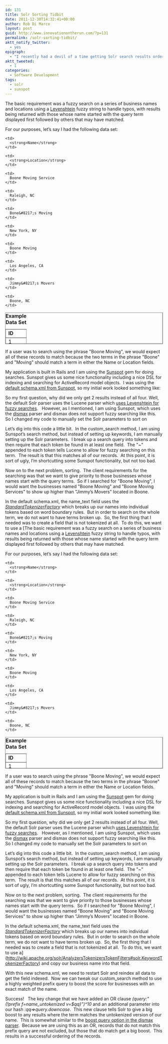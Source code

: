 ```yaml
---
id: 131
title: Solr Sorting Tidbit
date: 2011-12-30T14:32:41+00:00
author: Rob Di Marco
layout: post
guid: http://www.innovationontherun.com/?p=131
permalink: /solr-sorting-tidbit/
aktt_notify_twitter:
  - yes
epigraph:
  - "I recently had a devil of a time getting Solr search results ordering to the client's specification.  Hopefully I can help someone out who may be in the same boat or maybe someone will suggest a better way."
aktt_tweeted:
  - 1
categories:
  - Software Development
tags:
  - solr
  - sunspot
---
```

The basic requirement was a fuzzy search on a series of business names and locations using a [Levenshtein](http://en.wikipedia.org/wiki/Levenshtein_distance) fuzzy string to handle typos, with results being returned with those whose name started with the query term displayed first followed by others that may have matched.&nbsp;

For our purposes, let&#8217;s say I had the following data set:

<table width="586" height="100" cellspacing="1" cellpadding="1" border="1">
  <caption><strong>Example Data Set</strong></caption> <tr>
    <td>
      <strong>ID</strong>
    </td>
    
    <td>
      <strong>Name</strong>
    </td>
    
    <td>
      <strong>Location</strong>
    </td>
  </tr>
  
  <tr>
    <td>
      1
    </td>
    
    <td>
      Boone Moving Service
    </td>
    
    <td>
      Raleigh, NC
    </td>
  </tr>
  
  <tr>
    <td>
      2
    </td>
    
    <td>
      Bone&#8217;s Moving
    </td>
    
    <td>
      New York, NY
    </td>
  </tr>
  
  <tr>
    <td>
      3
    </td>
    
    <td>
      Boone Moving
    </td>
    
    <td>
      Los Angeles, CA
    </td>
  </tr>
  
  <tr>
    <td>
      4
    </td>
    
    <td>
      Jimmy&#8217;s Movers
    </td>
    
    <td>
      Boone, NC
    </td>
  </tr>
</table>

If a user was to search using the phrase "Boone Moving", we would expect all of these records to match because the two terms in the phrase "Boone" and "Moving" should match a term in either the Name or Location fields.

My application is built in Rails and I am using the [Sunspot](http://outoftime.github.com/sunspot/) gem for doing searches. Sunspot gives us some nice functionality including a nice DSL for indexing and searching for ActiveRecord model objects.&nbsp; I was using the [default schema.xml from Sunspot](https://github.com/sunspot/sunspot/blob/master/sunspot_solr/solr/solr/conf/schema.xml), so my initial work looked something like:



So my first question, why did we only get 2 results instead of all four. Well, the default Solr parser uses the Lucene parser which [uses Levenshtein for fuzzy searches](http://lucene.apache.org/java/2_9_1/queryparsersyntax.html#Fuzzy%20Searches).&nbsp;&nbsp; However, as I mentioned, I am using Sunspot, which uses the [dismax](http://wiki.apache.org/solr/DisMaxQParserPlugin) parser and dismax does not support fuzzy searching like this.&nbsp; So I changed my code to manually set the Solr parameters to sort on



Let&#8217;s dig into this code a little bit.&nbsp; In the custom_search method, I am using Sunspot&#8217;s search method, but instead of setting up keywords, I am manually setting up the Solr parameters.&nbsp; I break up a search query into tokens and then require that each token be found in at least one field.&nbsp; The "~" appended to each token tells Lucene to allow for fuzzy searching on this term.&nbsp; The result is that this matches all of our records.&nbsp; At this point, it is sort of ugly, I&#8217;m shortcutting some Sunspot functionality, but not too bad.

Now on to the next problem, sorting.&nbsp; The client requirements for the searching was that we want to give priority to those businesses whose names start with the query terms.&nbsp; So if I searched for "Boone Moving", I would want the businesses named "Boone Moving" and "Boone Moving Services" to show up higher than "Jimmy&#8217;s Movers" located in Boone.

In the default schema.xml, the name_text field uses the _[StandardTokenizerFactory](http://wiki.apache.org/solr/AnalyzersTokenizersTokenFilters#solr.StandardTokenizerFactory)_ which breaks up our names into individual tokens based on word boundary rules.&nbsp; But in order to search on the whole term, we do not want to have terms broken up.&nbsp; So, the first thing that I needed was to create a field that is not tokenized at all.&nbsp; To do this, we want to use a [The basic requirement was a fuzzy search on a series of business names and locations using a [Levenshtein](http://en.wikipedia.org/wiki/Levenshtein_distance) fuzzy string to handle typos, with results being returned with those whose name started with the query term displayed first followed by others that may have matched.&nbsp;

For our purposes, let&#8217;s say I had the following data set:

<table width="586" height="100" cellspacing="1" cellpadding="1" border="1">
  <caption><strong>Example Data Set</strong></caption> <tr>
    <td>
      <strong>ID</strong>
    </td>
    
    <td>
      <strong>Name</strong>
    </td>
    
    <td>
      <strong>Location</strong>
    </td>
  </tr>
  
  <tr>
    <td>
      1
    </td>
    
    <td>
      Boone Moving Service
    </td>
    
    <td>
      Raleigh, NC
    </td>
  </tr>
  
  <tr>
    <td>
      2
    </td>
    
    <td>
      Bone&#8217;s Moving
    </td>
    
    <td>
      New York, NY
    </td>
  </tr>
  
  <tr>
    <td>
      3
    </td>
    
    <td>
      Boone Moving
    </td>
    
    <td>
      Los Angeles, CA
    </td>
  </tr>
  
  <tr>
    <td>
      4
    </td>
    
    <td>
      Jimmy&#8217;s Movers
    </td>
    
    <td>
      Boone, NC
    </td>
  </tr>
</table>

If a user was to search using the phrase "Boone Moving", we would expect all of these records to match because the two terms in the phrase "Boone" and "Moving" should match a term in either the Name or Location fields.

My application is built in Rails and I am using the [Sunspot](http://outoftime.github.com/sunspot/) gem for doing searches. Sunspot gives us some nice functionality including a nice DSL for indexing and searching for ActiveRecord model objects.&nbsp; I was using the [default schema.xml from Sunspot](https://github.com/sunspot/sunspot/blob/master/sunspot_solr/solr/solr/conf/schema.xml), so my initial work looked something like:



So my first question, why did we only get 2 results instead of all four. Well, the default Solr parser uses the Lucene parser which [uses Levenshtein for fuzzy searches](http://lucene.apache.org/java/2_9_1/queryparsersyntax.html#Fuzzy%20Searches).&nbsp;&nbsp; However, as I mentioned, I am using Sunspot, which uses the [dismax](http://wiki.apache.org/solr/DisMaxQParserPlugin) parser and dismax does not support fuzzy searching like this.&nbsp; So I changed my code to manually set the Solr parameters to sort on



Let&#8217;s dig into this code a little bit.&nbsp; In the custom_search method, I am using Sunspot&#8217;s search method, but instead of setting up keywords, I am manually setting up the Solr parameters.&nbsp; I break up a search query into tokens and then require that each token be found in at least one field.&nbsp; The "~" appended to each token tells Lucene to allow for fuzzy searching on this term.&nbsp; The result is that this matches all of our records.&nbsp; At this point, it is sort of ugly, I&#8217;m shortcutting some Sunspot functionality, but not too bad.

Now on to the next problem, sorting.&nbsp; The client requirements for the searching was that we want to give priority to those businesses whose names start with the query terms.&nbsp; So if I searched for "Boone Moving", I would want the businesses named "Boone Moving" and "Boone Moving Services" to show up higher than "Jimmy&#8217;s Movers" located in Boone.

In the default schema.xml, the name_text field uses the _[StandardTokenizerFactory](http://wiki.apache.org/solr/AnalyzersTokenizersTokenFilters#solr.StandardTokenizerFactory)_ which breaks up our names into individual tokens based on word boundary rules.&nbsp; But in order to search on the whole term, we do not want to have terms broken up.&nbsp; So, the first thing that I needed was to create a field that is not tokenized at all.&nbsp; To do this, we want to use a](http://wiki.apache.org/solr/AnalyzersTokenizersTokenFilters#solr.KeywordTokenizerFactory) and copy our business name into that field.



With this new schema.xml, we need to restart Solr and reindex all data to get the field indexed.&nbsp; Now we can tweak our custom_search method to use a highly weighted prefix query to boost the score for businesses with an exact match of the name.



Success!&nbsp;&nbsp; The key change that we have added an OR clause _<span class="sx">(_query_:"{!prefix f=name_untokenized v=$qq}")^10 </span>_<span class="sx">and an additional parameter into our hash <em>:qq=>query.downcase</em>.&nbsp; This new clause tells Solr to give </span><span class="sx">a big boost to any results where the term matches the untokenized version of our name.&nbsp; This is somewhat similar to the <a href="http://wiki.apache.org/solr/DisMaxQParserPlugin#bq_.28Boost_Query.29">boost query option in the dismax parser</a></span><span class="sx">.&nbsp; Because we are using this as an OR, records that do not match this prefix query are not excluded, but those that do match get a big boost.&nbsp; This results in a successful ordering of the records.<br /> </span>